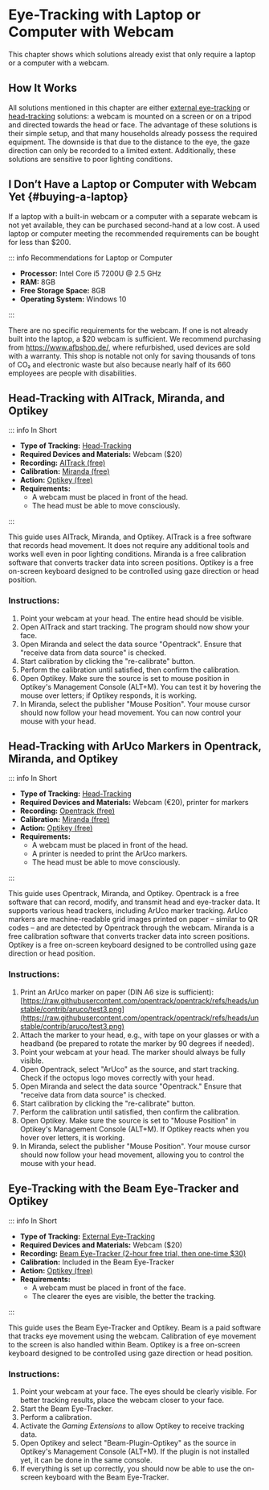 # Eye-Tracking with Laptop or Computer with Webcam

This chapter shows which solutions already exist that only require a laptop or a computer with a webcam.

## How It Works

All solutions mentioned in this chapter are either [external eye-tracking](/en/02-basic-knowledge/02-eye-tracking-what-is-this#screen-based-eye-tracking) or [head-tracking](/en/02-basic-knowledge/02-eye-tracking-what-is-this#head-tracking) solutions: a webcam is mounted on a screen or on a tripod and directed towards the head or face.
The advantage of these solutions is their simple setup, and that many households already possess the required equipment.
The downside is that due to the distance to the eye, the gaze direction can only be recorded to a limited extent.
Additionally, these solutions are sensitive to poor lighting conditions.

## I Don’t Have a Laptop or Computer with Webcam Yet {#buying-a-laptop}

If a laptop with a built-in webcam or a computer with a separate webcam is not yet available, they can be purchased second-hand at a low cost.
A used laptop or computer meeting the recommended requirements can be bought for less than $200.

::: info Recommendations for Laptop or Computer

- **Processor:** Intel Core i5 7200U @ 2.5 GHz
- **RAM:** 8GB
- **Free Storage Space:** 8GB
- **Operating System:** Windows 10

:::

There are no specific requirements for the webcam. If one is not already built into the laptop, a $20 webcam is sufficient.
We recommend purchasing from https://www.afbshop.de/, where refurbished, used devices are sold with a warranty.
This shop is notable not only for saving thousands of tons of CO₂ and electronic waste but also because nearly half of its 660 employees are people with disabilities.

## Head-Tracking with AITrack, Miranda, and Optikey

::: info In Short

- **Type of Tracking:** [Head-Tracking](/en/02-basic-knowledge/02-eye-tracking-what-is-this#head-tracking)
- **Required Devices and Materials:** Webcam ($20)
- **Recording:** [AITrack (free)](/en/04-software-and-hardware-in-detail/aitrack)
- **Calibration:** [Miranda (free)](/en/04-software-and-hardware-in-detail/miranda)
- **Action:** [Optikey (free)](/en/04-software-and-hardware-in-detail/optikey)
- **Requirements:**
  - A webcam must be placed in front of the head.
  - The head must be able to move consciously.

:::

This guide uses AITrack, Miranda, and Optikey.
AITrack is a free software that records head movement. It does not require any additional tools and works well even in poor lighting conditions.
Miranda is a free calibration software that converts tracker data into screen positions.
Optikey is a free on-screen keyboard designed to be controlled using gaze direction or head position.

### Instructions:

1. Point your webcam at your head. The entire head should be visible.
2. Open AITrack and start tracking. The program should now show your face.
3. Open Miranda and select the data source "Opentrack". Ensure that "receive data from data source" is checked.
4. Start calibration by clicking the "re-calibrate" button.
5. Perform the calibration until satisfied, then confirm the calibration.
6. Open Optikey. Make sure the source is set to mouse position in Optikey's Management Console (ALT+M). You can test it by hovering the mouse over letters; if Optikey responds, it is working.
7. In Miranda, select the publisher "Mouse Position". Your mouse cursor should now follow your head movement. You can now control your mouse with your head.

## Head-Tracking with ArUco Markers in Opentrack, Miranda, and Optikey

::: info In Short

- **Type of Tracking:** [Head-Tracking](/en/02-basic-knowledge/02-eye-tracking-what-is-this#head-tracking)
- **Required Devices and Materials:** Webcam (€20), printer for markers
- **Recording:** [Opentrack (free)](/en/04-software-and-hardware-in-detail/opentrack)
- **Calibration:** [Miranda (free)](/en/04-software-and-hardware-in-detail/miranda)
- **Action:** [Optikey (free)](/en/04-software-and-hardware-in-detail/optikey)
- **Requirements:**
  - A webcam must be placed in front of the head.
  - A printer is needed to print the ArUco markers.
  - The head must be able to move consciously.

:::

This guide uses Opentrack, Miranda, and Optikey.
Opentrack is a free software that can record, modify, and transmit head and eye-tracker data. It supports various head trackers, including ArUco marker tracking.
ArUco markers are machine-readable grid images printed on paper – similar to QR codes – and are detected by Opentrack through the webcam.
Miranda is a free calibration software that converts tracker data into screen positions.
Optikey is a free on-screen keyboard designed to be controlled using gaze direction or head position.

### Instructions:

1. Print an ArUco marker on paper (DIN A6 size is sufficient): [https://raw.githubusercontent.com/opentrack/opentrack/refs/heads/unstable/contrib/aruco/test3.png](https://raw.githubusercontent.com/opentrack/opentrack/refs/heads/unstable/contrib/aruco/test3.png)
2. Attach the marker to your head, e.g., with tape on your glasses or with a headband (be prepared to rotate the marker by 90 degrees if needed).
3. Point your webcam at your head. The marker should always be fully visible.
4. Open Opentrack, select "ArUco" as the source, and start tracking. Check if the octopus logo moves correctly with your head.
5. Open Miranda and select the data source "Opentrack." Ensure that "receive data from data source" is checked.
6. Start calibration by clicking the "re-calibrate" button.
7. Perform the calibration until satisfied, then confirm the calibration.
8. Open Optikey. Make sure the source is set to "Mouse Position" in Optikey's Management Console (ALT+M). If Optikey reacts when you hover over letters, it is working.
9. In Miranda, select the publisher "Mouse Position". Your mouse cursor should now follow your head movement, allowing you to control the mouse with your head.

## Eye-Tracking with the Beam Eye-Tracker and Optikey

::: info In Short

- **Type of Tracking:** [External Eye-Tracking](/en/02-basic-knowledge/02-eye-tracking-what-is-this#screen-based-eye-tracking)
- **Required Devices and Materials:** Webcam ($20)
- **Recording:** [Beam Eye-Tracker (2-hour free trial, then one-time $30)](/en/04-software-and-hardware-in-detail/beam)
- **Calibration:** Included in the Beam Eye-Tracker
- **Action:** [Optikey (free)](/en/04-software-and-hardware-in-detail/optikey)
- **Requirements:**
  - A webcam must be placed in front of the face.
  - The clearer the eyes are visible, the better the tracking.

:::

This guide uses the Beam Eye-Tracker and Optikey.
Beam is a paid software that tracks eye movement using the webcam.
Calibration of eye movement to the screen is also handled within Beam.
Optikey is a free on-screen keyboard designed to be controlled using gaze direction or head position.

### Instructions:

1. Point your webcam at your face. The eyes should be clearly visible.
   For better tracking results, place the webcam closer to your face.
2. Start the Beam Eye-Tracker.
3. Perform a calibration.
4. Activate the _Gaming Extensions_ to allow Optikey to receive tracking data.
5. Open Optikey and select "Beam-Plugin-Optikey" as the source in Optikey's Management Console (ALT+M). If the plugin is not installed yet, it can be done in the same console.
6. If everything is set up correctly, you should now be able to use the on-screen keyboard with the Beam Eye-Tracker.
